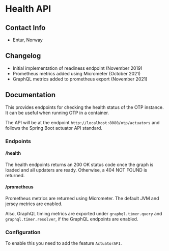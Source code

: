 # Health API

## Contact Info
- Entur, Norway

## Changelog
- Initial implementation of readiness endpoint (November 2019)
- Prometheus metrics added using Micrometer (October 2021)
- GraphQL metrics added to prometheus export (November 2021)

## Documentation
This provides endpoints for checking the health status of the OTP instance. It can be useful when
running OTP in a container.

The API will be at the endpoint `http://localhost:8080/otp/actuators` and follows the Spring Boot
actuator API standard.

### Endpoints

#### /health

The health endpoints returns an 200 OK status code once the graph is loaded and all updaters are ready.
Otherwise, a 404 NOT FOUND is returned.

#### /prometheus

Prometheus metrics are returned using Micrometer. The default JVM and jersey metrics are enabled.

Also, GraphQL timing metrics are exported under `graphql.timer.query` and `graphql.timer.resolver`,
if the GraphQL endpoints are enabled.

### Configuration
To enable this you need to add the feature `ActuatorAPI`.
